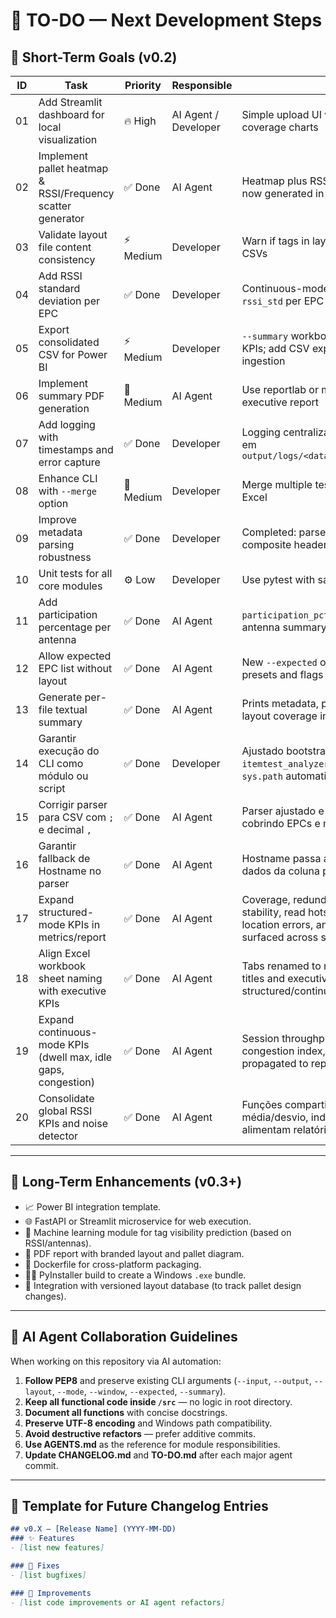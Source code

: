 # 🧭 TO-DO — Next Development Steps

## 🎯 Short-Term Goals (v0.2)

| ID | Task | Priority | Responsible | Notes |
|----|-------|-----------|--------------|-------|
| 01 | Add Streamlit dashboard for local visualization | 🔥 High | AI Agent / Developer | Simple upload UI with EPC stats + coverage charts |
| 02 | Implement pallet heatmap & RSSI/Frequency scatter generator | ✅ Done | AI Agent | Heatmap plus RSSI vs Frequency scatter now generated in CLI outputs |
| 03 | Validate layout file content consistency | ⚡ Medium | Developer | Warn if tags in layout are missing from CSVs |
| 04 | Add RSSI standard deviation per EPC | ✅ Done | Developer | Continuous-mode summary now includes `rssi_std` per EPC |
| 05 | Export consolidated CSV for Power BI | ⚡ Medium | Developer | `--summary` workbook now consolidates KPIs; add CSV export for Power BI ingestion |
| 06 | Implement summary PDF generation | 🧩 Medium | AI Agent | Use reportlab or matplotlib to create executive report |
| 07 | Add logging with timestamps and error capture | ✅ Done | Developer | Logging centralizado grava INFO/ERROR em `output/logs/<data>_itemtest_analyzer.log` |
| 08 | Enhance CLI with `--merge` option | 🧩 Medium | Developer | Merge multiple test summaries into one Excel |
| 09 | Improve metadata parsing robustness | ✅ Done | Developer | Completed: parser now normalizes composite header metadata fields |
| 10 | Unit tests for all core modules | ⚙️ Low | Developer | Use pytest with sample data |
| 11 | Add participation percentage per antenna | ✅ Done | AI Agent | `participation_pct` now available in antenna summary and Excel report |
| 12 | Allow expected EPC list without layout | ✅ Done | AI Agent | New `--expected` option loads EPC/suffix presets and flags unexpected tags |
| 13 | Generate per-file textual summary | ✅ Done | AI Agent | Prints metadata, per-antenna stats, and layout coverage in the logs |
| 14 | Garantir execução do CLI como módulo ou script | ✅ Done | Developer | Ajustado bootstrap em `itemtest_analyzer.py` para configurar `sys.path` automaticamente |
| 15 | Corrigir parser para CSV com `;` e decimal `,` | ✅ Done | AI Agent | Parser ajustado e teste de regressão cobrindo EPCs e métricas |
| 16 | Garantir fallback de Hostname no parser | ✅ Done | AI Agent | Hostname passa a usar `ReaderName` ou dados da coluna para alimentar relatórios |
| 17 | Expand structured-mode KPIs in metrics/report | ✅ Done | AI Agent | Coverage, redundancy, balance, RSSI stability, read hotspots, frequency usage, location errors, and face distribution now surfaced across summaries and Excel |
| 18 | Align Excel workbook sheet naming with executive KPIs | ✅ Done | AI Agent | Tabs renamed to mandated Portuguese titles and executive dashboard merges structured/continuous metrics |
| 19 | Expand continuous-mode KPIs (dwell max, idle gaps, congestion) | ✅ Done | AI Agent | Session throughput, inactivity detection, congestion index, and global RSSI propagated to reports/summary |
| 20 | Consolidate global RSSI KPIs and noise detector | ✅ Done | AI Agent | Funções compartilhadas calculam média/desvio, indicador de ruído e alimentam relatórios/sumários |

---

## 🧠 Long-Term Enhancements (v0.3+)

- 📈 Power BI integration template.
- 🌐 FastAPI or Streamlit microservice for web execution.
- 🧮 Machine learning module for tag visibility prediction (based on RSSI/antennas).
- 🧾 PDF report with branded layout and pallet diagram.
- 🧱 Dockerfile for cross-platform packaging.
- 🧑‍💻 PyInstaller build to create a Windows `.exe` bundle.
- 🔄 Integration with versioned layout database (to track pallet design changes).

---

## 🧩 AI Agent Collaboration Guidelines

When working on this repository via AI automation:

1. **Follow PEP8** and preserve existing CLI arguments (`--input`, `--output`, `--layout`, `--mode`, `--window`, `--expected`, `--summary`).
2. **Keep all functional code inside `/src`** — no logic in root directory.
3. **Document all functions** with concise docstrings.
4. **Preserve UTF-8 encoding** and Windows path compatibility.
5. **Avoid destructive refactors** — prefer additive commits.
6. **Use AGENTS.md** as the reference for module responsibilities.
7. **Update CHANGELOG.md** and **TO-DO.md** after each major agent commit.

---

## 🧾 Template for Future Changelog Entries

```markdown
## v0.X — [Release Name] (YYYY-MM-DD)
### ✨ Features
- [list new features]

### 🐞 Fixes
- [list bugfixes]

### 🧩 Improvements
- [list code improvements or AI agent refactors]
